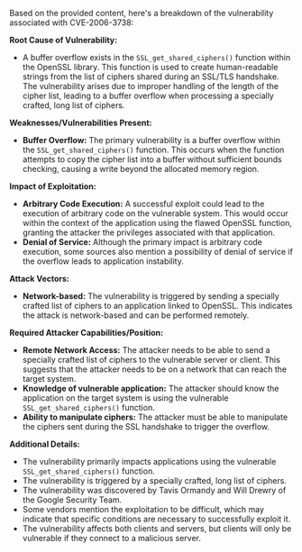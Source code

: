 Based on the provided content, here's a breakdown of the vulnerability associated with CVE-2006-3738:

**Root Cause of Vulnerability:**
- A buffer overflow exists in the `SSL_get_shared_ciphers()` function within the OpenSSL library. This function is used to create human-readable strings from the list of ciphers shared during an SSL/TLS handshake. The vulnerability arises due to improper handling of the length of the cipher list, leading to a buffer overflow when processing a specially crafted, long list of ciphers.

**Weaknesses/Vulnerabilities Present:**
-   **Buffer Overflow:** The primary vulnerability is a buffer overflow within the `SSL_get_shared_ciphers()` function. This occurs when the function attempts to copy the cipher list into a buffer without sufficient bounds checking, causing a write beyond the allocated memory region.

**Impact of Exploitation:**
-   **Arbitrary Code Execution:**  A successful exploit could lead to the execution of arbitrary code on the vulnerable system. This would occur within the context of the application using the flawed OpenSSL function, granting the attacker the privileges associated with that application.
-   **Denial of Service:** Although the primary impact is arbitrary code execution, some sources also mention a possibility of denial of service if the overflow leads to application instability.

**Attack Vectors:**
-   **Network-based:** The vulnerability is triggered by sending a specially crafted list of ciphers to an application linked to OpenSSL.  This indicates the attack is network-based and can be performed remotely.

**Required Attacker Capabilities/Position:**
-   **Remote Network Access:** The attacker needs to be able to send a specially crafted list of ciphers to the vulnerable server or client. This suggests that the attacker needs to be on a network that can reach the target system.
-   **Knowledge of vulnerable application:** The attacker should know the application on the target system is using the vulnerable `SSL_get_shared_ciphers()` function.
-  **Ability to manipulate ciphers:** The attacker must be able to manipulate the ciphers sent during the SSL handshake to trigger the overflow.

**Additional Details:**

*   The vulnerability primarily impacts applications using the vulnerable `SSL_get_shared_ciphers()` function.
*   The vulnerability is triggered by a specially crafted, long list of ciphers.
*   The vulnerability was discovered by Tavis Ormandy and Will Drewry of the Google Security Team.
*   Some vendors mention the exploitation to be difficult, which may indicate that specific conditions are necessary to successfully exploit it.
* The vulnerability affects both clients and servers, but clients will only be vulnerable if they connect to a malicious server.